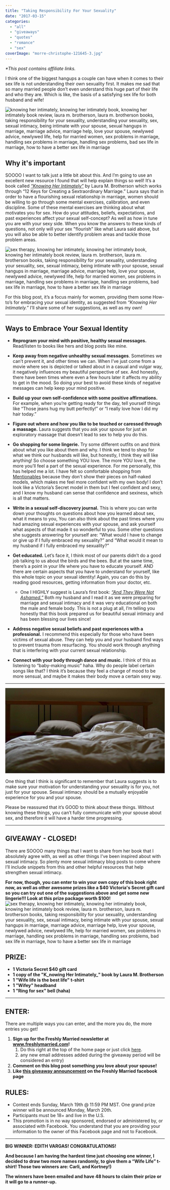 ```yaml
---
title: "Taking Responsibility For Your Sexuality"
date: "2017-03-15"
categories: 
  - "all"
  - "giveaways"
  - "quotes"
  - "romance"
  - "sex"
coverImage: "morre-christophe-121645-3.jpg"
---
```


_\*This post contains affiliate links._

I think one of the biggest hangups a couple can have when it comes to their sex life is not understanding their own sexuality first. It makes me sad that so many married people don’t even understand this huge part of their life and who they are. Which is like, the basis of a satisfying sex life for both husband and wife!

![knowing her intimately, knowing her intimately book, knowing her intimately book review, laura m. brotherson, laura m. brotherson books, taking responsibility for your sexuality, understanding your sexuality, sex, sexual intimacy, being intimate with your spouse, sexual hangups in marriage, marriage advice, marriage help, love your spouse, newlywed advice, newlywed life, help for married women, sex problems in marriage, handling sex problems in marriage, handling sex problems, bad sex life in marriage, how to have a better sex life in marriage](images/creating-a-foundation-of-healthy-sexual-thoughts-LMB-quote.png)

## Why it's important

SOOOO I want to talk just a little bit about this. And I’m going to use an excellent new resource I found that will help explain things so well! It’s a book called [_“Knowing Her Intimately”_](https://amzn.to/2qEMTIN) by Laura M. Brotherson which works through “12 Keys for Creating a Sextraordinary Marriage.” Laura says that in order to have a flourishing sexual relationship in marriage, women should be willing to go through some mental exercises, calibration, and even discipline. Some of these mental exercises are thinking about what motivates you for sex. How do your attitudes, beliefs, expectations, and past experiences affect your sexual self-concept? As well as how in tune you are with your sexy side. When you know the answers to these kinds of questions, not only will your sex "flourish" like what Laura said above, but you will also be able to better identify problem areas and tackle those problem areas.

![sex therapy, knowing her intimately, knowing her intimately book, knowing her intimately book review, laura m. brotherson, laura m. brotherson books, taking responsibility for your sexuality, understanding your sexuality, sex, sexual intimacy, being intimate with your spouse, sexual hangups in marriage, marriage advice, marriage help, love your spouse, newlywed advice, newlywed life, help for married women, sex problems in marriage, handling sex problems in marriage, handling sex problems, bad sex life in marriage, how to have a better sex life in marriage](images/alejandra-quiroz-658-1.jpg)

For this blog post, it’s a focus mainly for women, providing them some How-to’s for embracing your sexual identity, as suggested from _“Knowing Her Intimately.”_ I’ll share some of her suggestions, as well as my own!

* * *

## Ways to Embrace Your Sexual Identity

- **Reprogram your mind with positive, healthy sexual messages.** Read/listen to books like hers and blog posts like mine.

- **Keep away from negative unhealthy sexual messages**. Sometimes we can’t prevent it, and other times we can. When I’ve just come from a movie where sex is depicted or talked about in a casual and vulgar way, it negatively influences my beautiful perspective of sex. And honestly, there have been times where even a few hours later it affects my ability to get in the mood. So doing your best to avoid these kinds of negative messages can help keep your mind positive.

- **Build up your own self-confidence with some positive affirmations.** For example, when you’re getting ready for the day, tell yourself things like “Those jeans hug my butt perfectly!” or “I really love how I did my hair today.”

- **Figure out where and how you like to be touched or caressed through a** **massage.** Laura suggests that you ask your spouse for just an exploratory massage that doesn’t lead to sex to help you do this.

- **Go shopping for some lingerie.** Try some different outfits on and think about what you like about them and why. I think we tend to shop for what we think our husbands will like, but honestly, I think they will like anything! So choose something YOU love. The more YOU love it, the more you’ll feel a part of the sexual experience. For me personally, this has helped me a lot. I have felt so comfortable shopping from [Mentionables](https://shopmentionables.com?afmc=1j) because they don't show their pieces on half-naked models, which makes me feel more confident with my own body! I don’t look like a Victoria’s Secret model in them but I feel confident and sexy, and I know my husband can sense that confidence and sexiness, which is all that matters.

- **Write in a sexual self-discovery journal.** This is where you can write down your thoughts on questions about how you learned about sex, what it means to you, You can also think about the past times where you had amazing sexual experiences with your spouse, and ask yourself what aspects of that made it so wonderful to you. Some other questions she suggests answering for yourself are: “What would I have to change or give up if I fully embraced my sexuality?” and “What would it mean to my husband if I fully embraced my sexuality?”

- **Get educated.** Let’s face it, I think most of our parents didn’t do a good job talking to us about the birds and the bees. But at the same time, there’s a point in your life where you have to educate yourself. AND there are certain aspects that you have to understand for yourself, like this whole topic on your sexual identity! Again, you can do this by reading good resources, getting information from your doctor, etc.
    - One I HIGHLY suggest is Laura’s first book: [_“And They Were Not Ashamed.”_](https://amzn.to/2HbYpRZ) Both my husband and I read it as we were preparing for marriage and sexual intimacy and it was very educational on both the male and female body. This is not a plug at all, I’m telling you honestly that this book prepared us for beautiful sexual intimacy and has been blessing our lives since!
- **Address negative sexual beliefs and past experiences with a professional.** I recommend this especially for those who have been victims of sexual abuse. They can help you and your husband find ways to prevent trauma from resurfacing. You should work through anything that is interfering with your current sexual relationship.

- **Connect with your body through dance and music.** I think of this as listening to “baby-making music” haha. Why do people label certain songs like that? I think it’s because they feel a change of mood to be more sensual, and maybe it makes their body move a certain sexy way.

* * *

![For this blog post, it’s a focus mainly for women, providing them some How-to’s for embracing your sexual identity, as suggested from “Knowing Her Intimately.” I’ll share some of her suggestions, as well as my own!](images/quin-stevenson-14889-2.jpg)

One thing that I think is significant to remember that Laura suggests is to make sure your motivation for understanding your sexuality is for you, not just for your spouse. Sexual intimacy should be a mutually enjoyable experience for you and your spouse.

Please be reassured that it’s GOOD to think about these things. Without knowing these things, you can’t fully communicate with your spouse about sex, and therefore it will have a harder time progressing.

* * *

## GIVEAWAY - CLOSED!

There are SOOOO many things that I want to share from her book that I absolutely agree with, as well as other things I've been inspired about with sexual intimacy. So plenty more sexual intimacy blog posts to come where I’ll include snippets from this and other helpful resources that help strengthen sexual intimacy.

**For now, though, you can enter to win your own copy of this book right now, as well as other awesome prizes like a $40 Victoria's Secret gift card so you can try out one of the suggestions above and get some new lingerie!!! Look at this prize package worth $100!** ![sex therapy, knowing her intimately, knowing her intimately book, knowing her intimately book review, laura m. brotherson, laura m. brotherson books, taking responsibility for your sexuality, understanding your sexuality, sex, sexual intimacy, being intimate with your spouse, sexual hangups in marriage, marriage advice, marriage help, love your spouse, newlywed advice, newlywed life, help for married women, sex problems in marriage, handling sex problems in marriage, handling sex problems, bad sex life in marriage, how to have a better sex life in marriage](images/wife-life-giveaways-1.png)

## PRIZE:

- **1 Victoria Secret $40 gift card**
- **1 copy of the "K_nowing Her Intimately_" book by Laura M. Brotherson**
- **1 "Wife life is the best life" t-shirt**
- **1 "Wifey" headband** 
- **1 "Ring for sex" bell (haha)**

* * *

## ENTER:

There are multiple ways you can enter, and the more you do, the more entries you get!

1. **Sign up for the Freshly Married newsletter at www.freshlymarried.com!**
    1. Do this right at the top of the home page or just click [here](http://freshlymarried.us3.list-manage.com/subscribe?u=7f42eae738681a6388816f80a&id=78c3cf254f).
    2. any new email addresses added during the giveaway period will be considered an entry)
2. **Comment on this blog post something you love about your spouse!**
3. **Like [this giveaway announcement](https://www.facebook.com/freshlymarriedadventures/posts/1434178249947542?notif_t=like&notif_id=1489624293144166) on the Freshly Married facebook page**

## RULES:

- Contest ends Sunday, March 19th @ 11:59 PM MST. One grand prize winner will be announced Monday, March 20th.
- Participants must be 18+ and live in the U.S.
- This promotion is in no way sponsored, endorsed or administered by, or associated with Facebook. You understand that you are providing your information to the owner of this Facebook page and not to Facebook.

* * *

**BIG WINNER: EDITH VARGAS! CONGRATULATIONS!**

**And because I am having the hardest time just choosing one winner, I decided to draw two more names randomly, to give them a “Wife Life” t-shirt! Those two winners are: Carli, and Kortney!)**

**The winners have been emailed and have 48 hours to claim their prize or it will go to a runner-up.**
